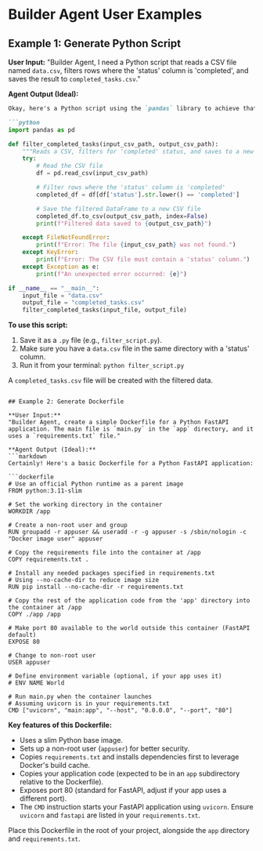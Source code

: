 # Builder Agent User Examples

## Example 1: Generate Python Script

**User Input:**
"Builder Agent, I need a Python script that reads a CSV file named `data.csv`, filters rows where the 'status' column is 'completed', and saves the result to `completed_tasks.csv`."

**Agent Output (Ideal):**
```markdown
Okay, here's a Python script using the `pandas` library to achieve that. You'll need to have pandas installed (`pip install pandas`).

```python
import pandas as pd

def filter_completed_tasks(input_csv_path, output_csv_path):
    """Reads a CSV, filters for 'completed' status, and saves to a new CSV."""
    try:
        # Read the CSV file
        df = pd.read_csv(input_csv_path)

        # Filter rows where the 'status' column is 'completed'
        completed_df = df[df['status'].str.lower() == 'completed']

        # Save the filtered DataFrame to a new CSV file
        completed_df.to_csv(output_csv_path, index=False)
        print(f"Filtered data saved to {output_csv_path}")

    except FileNotFoundError:
        print(f"Error: The file {input_csv_path} was not found.")
    except KeyError:
        print(f"Error: The CSV file must contain a 'status' column.")
    except Exception as e:
        print(f"An unexpected error occurred: {e}")

if __name__ == "__main__":
    input_file = "data.csv"
    output_file = "completed_tasks.csv"
    filter_completed_tasks(input_file, output_file)
```

**To use this script:**
1.  Save it as a `.py` file (e.g., `filter_script.py`).
2.  Make sure you have a `data.csv` file in the same directory with a 'status' column.
3.  Run it from your terminal: `python filter_script.py`

A `completed_tasks.csv` file will be created with the filtered data.
```

## Example 2: Generate Dockerfile

**User Input:**
"Builder Agent, create a simple Dockerfile for a Python FastAPI application. The main file is `main.py` in the `app` directory, and it uses a `requirements.txt` file."

**Agent Output (Ideal):**
```markdown
Certainly! Here's a basic Dockerfile for a Python FastAPI application:

```dockerfile
# Use an official Python runtime as a parent image
FROM python:3.11-slim

# Set the working directory in the container
WORKDIR /app

# Create a non-root user and group
RUN groupadd -r appuser && useradd -r -g appuser -s /sbin/nologin -c "Docker image user" appuser

# Copy the requirements file into the container at /app
COPY requirements.txt .

# Install any needed packages specified in requirements.txt
# Using --no-cache-dir to reduce image size
RUN pip install --no-cache-dir -r requirements.txt

# Copy the rest of the application code from the 'app' directory into the container at /app
COPY ./app /app

# Make port 80 available to the world outside this container (FastAPI default)
EXPOSE 80

# Change to non-root user
USER appuser

# Define environment variable (optional, if your app uses it)
# ENV NAME World

# Run main.py when the container launches
# Assuming uvicorn is in your requirements.txt
CMD ["uvicorn", "main:app", "--host", "0.0.0.0", "--port", "80"]
```

**Key features of this Dockerfile:**
*   Uses a slim Python base image.
*   Sets up a non-root user (`appuser`) for better security.
*   Copies `requirements.txt` and installs dependencies first to leverage Docker's build cache.
*   Copies your application code (expected to be in an `app` subdirectory relative to the Dockerfile).
*   Exposes port 80 (standard for FastAPI, adjust if your app uses a different port).
*   The `CMD` instruction starts your FastAPI application using `uvicorn`. Ensure `uvicorn` and `fastapi` are listed in your `requirements.txt`.

Place this Dockerfile in the root of your project, alongside the `app` directory and `requirements.txt`.
```
